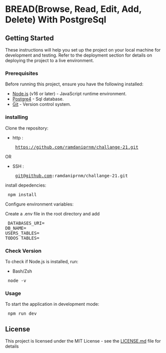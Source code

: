 # BREAD(Browse, Read, Edit, Add, Delete) With PostgreSql

## Getting Started

These instructions will help you set up the project on your local machine for development and testing. Refer to the deployment section for details on deploying the project to a live environment.

### Prerequisites
Before running this project, ensure you have the following installed:

- [Node.js](https://nodejs.org/) (v16 or later) - JavaScript runtime environment.
- [Postgre4](https://www.pgadmin.org/) - Sql database.
- [Git](https://git-scm.com/) - Version control system.

### installing

Clone the repository:

- http : <pre> https://github.com/ramdaniprnm/challange-21.git </pre>

OR
 
- SSH : <pre> git@github.com:ramdaniprnm/challange-21.git </pre>

install depedencies:
<pre> npm install </pre>

Configure environment variables:

Create a .env file in the root directory and add

<pre> DATABASES_URI=<your-Pgadmin4-uri>
DB_NAME=<database-name>
USERS_TABLES=<tables-name-for-users>
TODOS_TABLES=<tables-name-for-todos>
</pre>


### Check Version

To check if Node.js is installed, run:

- Bash/Zsh
<pre> node -v </pre>

### Usage

To start the application in development mode:

<pre> npm run dev </pre>

## License

This project is licensed under the MIT License - see the [LICENSE.md](LICENSE.md) file for details

